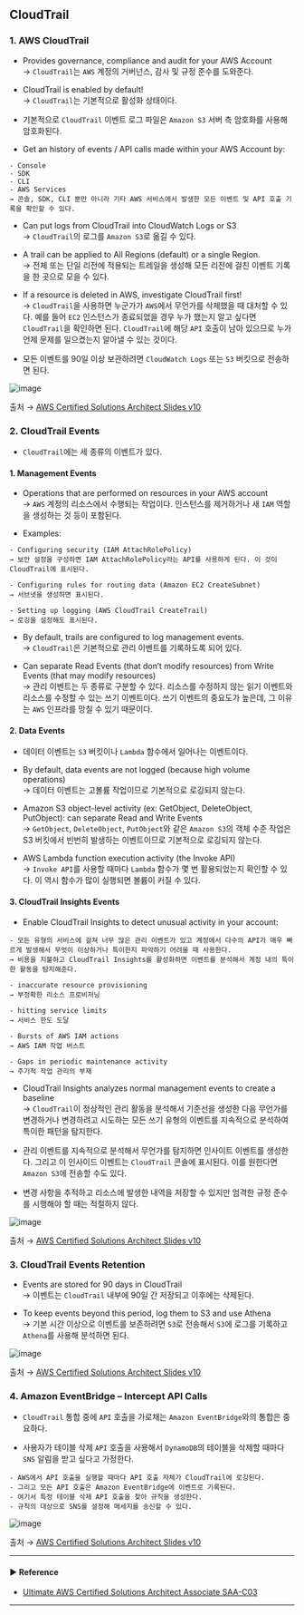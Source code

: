 ## CloudTrail
### 1. AWS CloudTrail
- Provides governance, compliance and audit for your AWS Account  
→ `CloudTrail`는 `AWS` 계정의 거버넌스, 감사 및 규정 준수를 도와준다.

- CloudTrail is enabled by default!  
→ `CloudTrail`는 기본적으로 활성화 상태이다.

- 기본적으로 `CloudTrail` 이벤트 로그 파일은 `Amazon S3` 서버 측 암호화를 사용해 암호화된다.

- Get an history of events / API calls made within your AWS Account by:
~~~
- Console
- SDK
- CLI
- AWS Services
→ 콘솔, SDK, CLI 뿐만 아니라 기타 AWS 서비스에서 발생한 모든 이벤트 및 API 호출 기록을 확인할 수 있다.
~~~

- Can put logs from CloudTrail into CloudWatch Logs or S3  
→ `CloudTrail`의 로그를 `Amazon S3`로 옮길 수 있다.

- A trail can be applied to All Regions (default) or a single Region.  
→ 전체 또는 단일 리전에 적용되는 트레일을 생성해 모든 리전에 걸친 이벤트 기록을 한 곳으로 모을 수 있다.

- If a resource is deleted in AWS, investigate CloudTrail first!  
→ `CloudTrail`을 사용하면 누군가가 `AWS`에서 무언가를 삭제했을 때 대처할 수 있다. 예를 들어 `EC2` 인스턴스가 종료되었을 경우 누가 했는지 알고 싶다면 `CloudTrail`을 확인하면 된다. `CloudTrail`에 해당 `API` 호출이 남아 있으므로 누가 언제 문제를 일으켰는지 알아낼 수 있는 것이다.

- 모든 이벤트를 90일 이상 보관하려면 `CloudWatch Logs` 또는 `S3` 버킷으로 전송하면 된다.

![image](https://user-images.githubusercontent.com/97398071/236638712-82a4c7df-ab4d-447b-8741-9961bd34e325.png)

출처 → [AWS Certified Solutions Architect Slides v10](https://courses.datacumulus.com/downloads/certified-solutions-architect-pn9/)

### 2. CloudTrail Events
- `CloudTrail`에는 세 종류의 이벤트가 있다.

#### 1. Management Events
- Operations that are performed on resources in your AWS account  
→ `AWS` 계정의 리소스에서 수행되는 작업이다. 인스턴스를 제거하거나 새 `IAM` 역할을 생성하는 것 등이 포함된다.

- Examples:
~~~
- Configuring security (IAM AttachRolePolicy)
→ 보안 설정을 구성하면 IAM AttachRolePolicy라는 API를 사용하게 된다. 이 것이 CloudTrail에 표시된다.

- Configuring rules for routing data (Amazon EC2 CreateSubnet)
→ 서브넷을 생성하면 표시된다.

- Setting up logging (AWS CloudTrail CreateTrail)
→ 로깅을 설정해도 표시된다.
~~~

- By default, trails are configured to log management events.  
→ `CloudTrail`은 기본적으로 관리 이벤트를 기록하도록 되어 있다.

- Can separate Read Events (that don’t modify resources) from Write Events (that may modify resources)  
→ 관리 이벤트는 두 종류로 구분할 수 있다. 리소스를 수정하지 않는 읽기 이벤트와 리소스를 수정할 수 있는 쓰기 이벤트이다. 쓰기 이벤트의 중요도가 높은데, 그 이유는 `AWS` 인프라를 망칠 수 있기 때문이다.

#### 2. Data Events
- 데이터 이벤트는 `S3` 버킷이나 `Lambda` 함수에서 일어나는 이벤트이다.

- By default, data events are not logged (because high volume operations)  
→ 데이터 이벤트는 고볼륨 작업이므로 기본적으로 로깅되지 않는다.

- Amazon S3 object-level activity (ex: GetObject, DeleteObject, PutObject): can separate Read and Write Events  
→ `GetObject`, `DeleteObject`, `PutObject`와 같은 `Amazon S3`의 객체 수준 작업은 S3 버킷에서 빈번히 발생하는 이벤트이므로 기본적으로 로깅되지 않는다.

- AWS Lambda function execution activity (the Invoke API)  
→ `Invoke API`를 사용할 때마다 `Lambda` 함수가 몇 번 활용되었는지 확인할 수 있다. 이 역시 함수가 많이 실행되면 볼륨이 커질 수 있다.

#### 3. CloudTrail Insights Events
- Enable CloudTrail Insights to detect unusual activity in your account:
~~~
- 모든 유형의 서비스에 걸쳐 너무 많은 관리 이벤트가 있고 계정에서 다수의 API가 매우 빠르게 발생해서 무엇이 이상하거나 특이한지 파악하기 어려울 때 사용한다. 
→ 비용을 지불하고 CloudTrail Insights를 활성화하면 이벤트를 분석해서 계정 내의 특이한 활동을 탐지해준다.

- inaccurate resource provisioning
→ 부정확한 리소스 프로비저닝

- hitting service limits
→ 서비스 한도 도달

- Bursts of AWS IAM actions
→ AWS IAM 작업 버스트

- Gaps in periodic maintenance activity
→ 주기적 작업 관리의 부재
~~~

- CloudTrail Insights analyzes normal management events to create a baseline  
→ `CloudTrail`이 정상적인 관리 활동을 분석해서 기준선을 생성한 다음 무언가를 변경하거나 변경하려고 시도하는 모든 쓰기 유형의 이벤트를 지속적으로 분석하여 특이한 패턴을 탐지한다.

- 관리 이벤트를 지속적으로 분석해서 무언가를 탐지하면 인사이트 이벤트를 생성한다. 그리고 이 인사이드 이벤트는 `CloudTrail` 콘솔에 표시된다. 이를 원한다면 `Amazon S3`에 전송할 수도 있다.
- 변경 사항을 추적하고 리소스에 발생한 내역을 저장할 수 있지만 엄격한 규정 준수를 시행해야 할 때는 적절하지 않다.

![image](https://user-images.githubusercontent.com/97398071/236638776-92269a8d-79a8-4382-8bc9-28c19c39d344.png)

출처 → [AWS Certified Solutions Architect Slides v10](https://courses.datacumulus.com/downloads/certified-solutions-architect-pn9/)

### 3. CloudTrail Events Retention
- Events are stored for 90 days in CloudTrail  
→ 이벤트는 `CloudTrail` 내부에 90일 간 저장되고 이후에는 삭제된다.

- To keep events beyond this period, log them to S3 and use Athena  
→ 기본 시간 이상으로 이벤트를 보존하려면 `S3`로 전송해서 `S3`에 로그를 기록하고 `Athena`를 사용해 분석하면 된다.

![image](https://user-images.githubusercontent.com/97398071/236638828-2b2908ec-0564-47b6-b83b-a24887a8a269.png)

출처 → [AWS Certified Solutions Architect Slides v10](https://courses.datacumulus.com/downloads/certified-solutions-architect-pn9/)

### 4. Amazon EventBridge – Intercept API Calls
- `CloudTrail` 통합 중에 `API` 호출을 가로채는 `Amazon EventBridge`와의 통합은 중요하다.

- 사용자가 테이블 삭제 `API` 호출을 사용해서 `DynamoDB`의 테이블을 삭제할 때마다 `SNS` 알림을 받고 싶다고 가정한다.
~~~
- AWS에서 API 호출을 실행할 때마다 API 호출 자체가 CloudTrail에 로깅된다.
- 그리고 모든 API 호출은 Amazon EventBridge에 이벤트로 기록된다.
- 여기서 특정 테이블 삭제 API 호출을 찾아 규칙을 생성한다.
- 규칙의 대상으로 SNS를 설정해 메세지를 송신할 수 있다.
~~~

![image](https://user-images.githubusercontent.com/97398071/236638855-5857c91d-23bf-436d-8cdc-9c7fea6f5d94.png)

출처 → [AWS Certified Solutions Architect Slides v10](https://courses.datacumulus.com/downloads/certified-solutions-architect-pn9/)

---
#### ▶ Reference
- [Ultimate AWS Certified Solutions Architect Associate SAA-C03](https://www.udemy.com/course/aws-certified-solutions-architect-associate-saa-c03/)
---